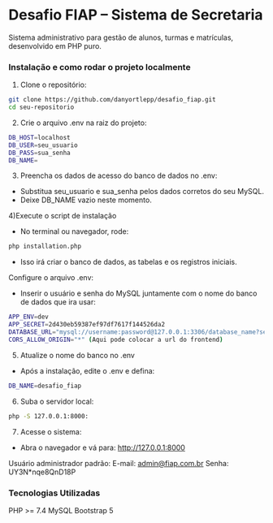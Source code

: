 # Desafio FIAP – Sistema de Secretaria
Sistema administrativo para gestão de alunos, turmas e matrículas, desenvolvido em PHP puro.

### Instalação e como rodar o projeto localmente

1) Clone o repositório:

```zsh
git clone https://github.com/danyortlepp/desafio_fiap.git
cd seu-repositorio
```

2) Crie o arquivo .env na raiz do projeto:
```zsh
DB_HOST=localhost
DB_USER=seu_usuario
DB_PASS=sua_senha
DB_NAME=
```

3) Preencha os dados de acesso do banco de dados no .env:
- Substitua seu_usuario e sua_senha pelos dados corretos do seu MySQL.
- Deixe DB_NAME vazio neste momento.

4)Execute o script de instalação
- No terminal ou navegador, rode:
```zsh
php installation.php
```
- Isso irá criar o banco de dados, as tabelas e os registros iniciais.

Configure o arquivo .env:
- Inserir o usuário e senha do MySQL juntamente com o nome do banco de dados que ira usar:
```zsh
APP_ENV=dev
APP_SECRET=2d430eb59387ef97df7617f144526da2
DATABASE_URL="mysql://username:password@127.0.0.1:3306/database_name?serverVersion=5.7"
CORS_ALLOW_ORIGIN="*" (Aqui pode colocar a url do frontend)
```

5) Atualize o nome do banco no .env
- Após a instalação, edite o .env e defina:
```zsh
DB_NAME=desafio_fiap
```

6) Suba o servidor local:
```zsh
php -S 127.0.0.1:8000:
```

7) Acesse o sistema:
- Abra o navegador e vá para: http://127.0.0.1:8000

Usuário administrador padrão:
E-mail: admin@fiap.com.br
Senha: UY3N*nqe8QnD18P

### Tecnologias Utilizadas
PHP >= 7.4
MySQL
Bootstrap 5
